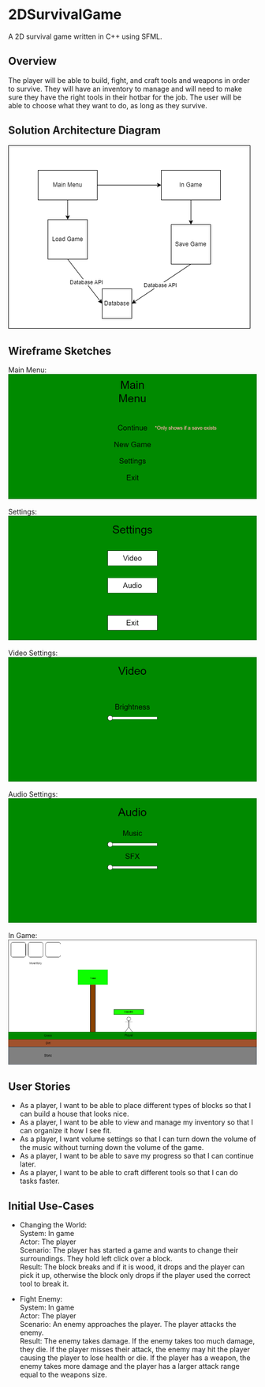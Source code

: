 # 2DSurvivalGame
A 2D survival game written in C++ using SFML.

## Overview
The player will be able to build, fight, and craft tools and weapons in order to survive. They will have an inventory to manage and will need to make sure they have the right tools in their hotbar for the job. The user will be able to choose what they want to do, as long as they survive.

## Solution Architecture Diagram
![Image showing save and load functions using database api to interact with the database](https://github.com/Unyxuous/2DSurvivalGame/blob/main/Design%20Documents/Solution%20Architecture%20Diagram.png)

## Wireframe Sketches
Main Menu:
![Image of main menu](https://github.com/Unyxuous/2DSurvivalGame/blob/main/Design%20Documents/Main%20Menu.png)

Settings:
![Image of settings](https://github.com/Unyxuous/2DSurvivalGame/blob/main/Design%20Documents/Settings.png)

Video Settings:
![Image of video settings](https://github.com/Unyxuous/2DSurvivalGame/blob/main/Design%20Documents/Video%20Settings.png)

Audio Settings:
![Image of audio settings](https://github.com/Unyxuous/2DSurvivalGame/blob/main/Design%20Documents/Audio%20Settings.png)

In Game:
![Image of basic game layout](https://github.com/Unyxuous/2DSurvivalGame/blob/main/Design%20Documents/Game%20Screen.png)

## User Stories
* As a player, I want to be able to place different types of blocks so that I can build a house that looks nice.
* As a player, I want to be able to view and manage my inventory so that I can organize it how I see fit.
* As a player, I want volume settings so that I can turn down the volume of the music without turning down the volume of the game.
* As a player, I want to be able to save my progress so that I can continue later.
* As a player, I want to be able to craft different tools so that I can do tasks faster.

## Initial Use-Cases
* Changing the World:  
   System: In game  
   Actor: The player  
   Scenario: The player has started a game and wants to change their surroundings. They hold left click over a block.  
   Result: The block breaks and if it is wood, it drops and the player can pick it up, otherwise the block only drops if the player used the correct tool to break it.  

* Fight Enemy:  
   System: In game  
   Actor: The player  
   Scenario: An enemy approaches the player. The player attacks the enemy.  
   Result: The enemy takes damage. If the enemy takes too much damage, they die. If the player misses their attack, the enemy may hit the player causing the player to lose health or die. If the player has a weapon, the enemy takes more damage and the player has a larger attack range equal to the weapons size.  

